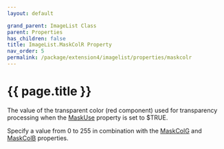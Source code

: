 ```yaml
---
layout: default

grand_parent: ImageList Class
parent: Properties
has_children: false
title: ImageList.MaskColR Property
nav_order: 5
permalink: /package/extension4/imagelist/properties/maskcolr
---
```

# {{ page.title }}

The value of the transparent color (red component) used for transparency processing when the <a href="/package/extension4/imagelist/properties/maskuse">MaskUse</a> property is set to $TRUE.

Specify a value from 0 to 255 in combination with the  <a href="/package/extension4/imagelist/properties/maskcolg">MaskColG</a>  and  <a href="/package/extension4/imagelist/properties/maskcolb">MaskColB</a>  properties.